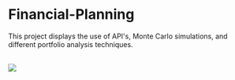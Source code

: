 # Financial-Planning
This project displays the use of API's, Monte Carlo simulations, and different portfolio analysis techniques.
<br> 
<br>
<p align="center">
  
![](ZoYOIr5.gif)
  
</p>

